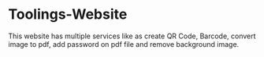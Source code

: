 # Toolings-Website
This website has multiple services like as create QR Code, Barcode, convert image to pdf, add password on pdf file and remove background image. 
